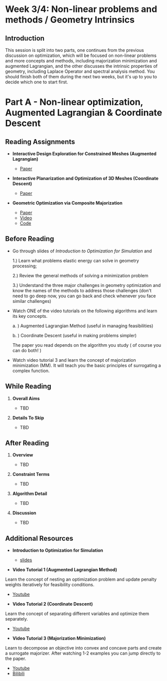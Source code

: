# Week 3/4: Non-linear problems and methods / Geometry Intrinsics

## Introduction

This session is split into two parts, one continues from the previous discussion on optimization, which will be focused on non-linear problems and more concepts and methods, including majorization minimization and augmented Lagrangian, and the other discusses the intrinsic properties of geometry, including Laplace Operator and spectral analysis method. You should finish both of them during the next two weeks, but it's up to you to decide which one to start first. 

# Part A - Non-linear optimization, Augmented Lagrangian & Coordinate Descent # 

## Reading Assignments

- **Interactive Design Exploration for Constrained Meshes (Augmented Lagrangian)**
  - [Paper](http://www.bdeng.me/DesignExploration_CAD.pdf) 
 
- **Interactive Planarization and Optimization of 3D Meshes (Coordinate Descent)**
  - [Paper](https://roipo.github.io/publication/poranne-2013-interactive/planarization.pdf) 

- **Geometric Optimization via Composite Majorization**
  - [Paper](https://roipo.github.io/publication/shtengel-2017-geometric/CompMajor.pdf) 
  - [Video](https://dl.acm.org/doi/10.1145/3072959.3073618)
  - [Code](https://github.com/Roipo/CompMajor)
    
## Before Reading 

- Go through slides of *Introduction to Optimization for Simulation* and

  1.) Learn what problems elastic energy can solve in geometry processing;

  2.) Review the general methods of solving a minimization problem

  3.) Understand the three major challenges in geometry optimization and know the names of the methods to address those challenges (don't need to go deep now, you can go back and check whenever you face similar challenges) 

- Watch ONE of the video tutorials on the following algorithms and learn its key concepts. 

  a. ) Augmented Lagrangian Method (useful in managing feasibilities)

  b. ) Coordinate Descent (useful in making problems simpler)

  The paper you read depends on the algorithm you study ( of course you can do both! )

- Watch video tutorial 3 and learn the concept of majorization minimization (MM). It will teach you the basic principles of surrogating a complex function.

## While Reading
1. **Overall Aims**
   - TBD

2. **Details To Skip**
   - TBD
    
## After Reading

1. **Overview**
   - TBD

2. **Constraint Terms**
   - TBD
     
3. **Algorithm Detail**
   - TBD
  
4. **Discussion**
   - TBD

## Additional Resources

- **Introduction to Optimization for Simulation**
  
  - [slides](https://www.cs.columbia.edu/~honglinchen/assets/docs/teaching/SCA2024_intro_to_optimization.pdf)
    
- **Video Tutorial 1 (Augmented Lagrangian Method)**

Learn the concept of nesting an optimization problem and update penalty weights iteratively for feasibility conditions.

  - [Youtube](https://www.youtube.com/watch?v=jyq7_GoT0H4&t=2s&ab_channel=KevinTracy)

- **Video Tutorial 2 (Coordinate Descent)**

Learn the concept of separating different variables and optimize them separately.

  - [Youtube](https://www.youtube.com/watch?v=bFAzf36qqT0&ab_channel=RyanT) 

- **Video Tutorial 3 (Majorization Minimization)**

 Learn to decompose an objective into convex and concave parts and create a surrogate majorizer. After watching 1-2 examples you can jump directly to the paper.
  
  - [Youtube](https://www.youtube.com/watch?v=S_QSbmBupLc&ab_channel=ComputationalGenomicsSummerInstituteCGSI)
  - [Bilibili](https://www.bilibili.com/video/BV1Zu4y1x7df?spm_id_from=333.788.videopod.sections&vd_source=2685748f21cc03829a6868afaba6584e)
